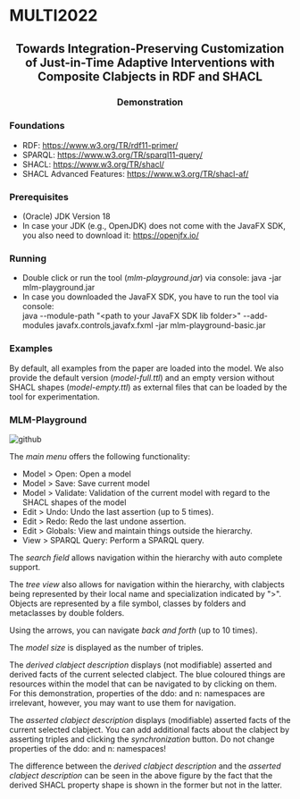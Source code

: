 # MULTI2022

<h2 align="center">Towards Integration-Preserving Customization of Just-in-Time Adaptive Interventions with Composite Clabjects in RDF and SHACL</h2>
<h3 align="center">Demonstration</h3>
  
### Foundations

* RDF: https://www.w3.org/TR/rdf11-primer/
* SPARQL: https://www.w3.org/TR/sparql11-query/
* SHACL: https://www.w3.org/TR/shacl/
* SHACL Advanced Features: https://www.w3.org/TR/shacl-af/

### Prerequisites

* (Oracle) JDK Version 18
* In case your JDK (e.g., OpenJDK) does not come with the JavaFX SDK, you also need to download it: https://openjfx.io/

### Running

* Double click or run the tool (<em>mlm-playground.jar</em>) via console: java -jar mlm-playground.jar
* In case you downloaded the JavaFX SDK, you have to run the tool via console:<br/>
java --module-path "\<path to your JavaFX SDK lib folder\>" --add-modules javafx.controls,javafx.fxml -jar mlm-playground-basic.jar

### Examples

By default, all examples from the paper are loaded into the model. We also provide the default version (<em>model-full.ttl</em>) and an empty version without SHACL shapes (<em>model-empty.ttl</em>) as external files that can be loaded by the tool for experimentation.

### MLM-Playground

![github](https://user-images.githubusercontent.com/26625992/179472082-fd3b9168-412c-472c-816e-e109501ffda8.jpg)

The <em>main menu</em> offers the following functionality:
* Model > Open: Open a model
* Model > Save: Save current model
* Model > Validate: Validation of the current model with regard to the SHACL shapes of the model
* Edit > Undo: Undo the last assertion (up to 5 times).
* Edit > Redo: Redo the last undone assertion.
* Edit > Globals: View and maintain things outside the hierarchy.
* View > SPARQL Query: Perform a SPARQL query.

The <em>search field</em> allows navigation within the hierarchy with auto complete support.

The <em>tree view</em> also allows for navigation within the hierarchy, with clabjects being represented by their local name and specialization indicated by ">". Objects are represented by a file symbol, classes by folders and metaclasses by double folders.

Using the arrows, you can navigate <em>back and forth</em> (up to 10 times).

The <em>model size</em> is displayed as the number of triples.

The <em>derived clabject description</em> displays (not modifiable) asserted and derived facts of the current selected clabject. The blue coloured things are resources within the model that can be navigated to by clicking on them. For this demonstration, properties of the ddo: and n: namespaces are irrelevant, however, you may want to use them for navigation.

The <em>asserted clabject description</em> displays (modifiable) asserted facts of the current selected clabject. You can add additional facts about the clabject by asserting triples and clicking the <em>synchronization</em> button. Do not change properties of the ddo: and n: namespaces!

The difference between the <em>derived clabject description</em> and the <em>asserted clabject description</em> can be seen in the above figure by the fact that the derived SHACL property shape is shown in the former but not in the latter.
